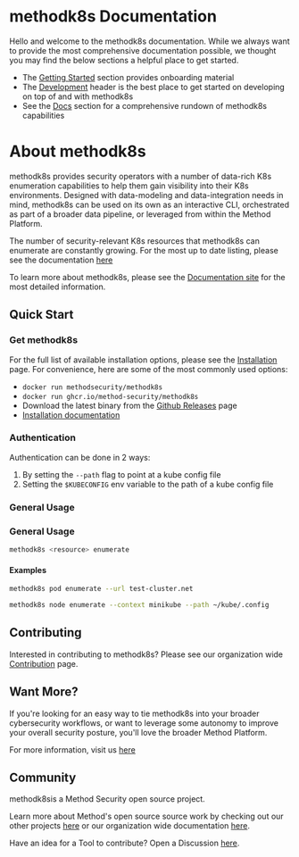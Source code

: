 # methodk8s Documentation

Hello and welcome to the methodk8s documentation. While we always want to provide the most comprehensive documentation possible, we thought you may find the below sections a helpful place to get started.

- The [Getting Started](./getting-started/basic-usage.md) section provides onboarding material
- The [Development](./development/setup.md) header is the best place to get started on developing on top of and with methodk8s
- See the [Docs](./docs/index.md) section for a comprehensive rundown of methodk8s capabilities

# About methodk8s

methodk8s provides security operators with a number of data-rich K8s enumeration capabilities to help them gain visibility into their K8s environments. Designed with data-modeling and data-integration needs in mind, methodk8s can be used on its own as an interactive CLI, orchestrated as part of a broader data pipeline, or leveraged from within the Method Platform.

The number of security-relevant K8s resources that methodk8s can enumerate are constantly growing. For the most up to date listing, please see the documentation [here](./docs/index.md)

To learn more about methodk8s, please see the [Documentation site](https://method-security.github.io/methodk8s/) for the most detailed information.

## Quick Start

### Get methodk8s

For the full list of available installation options, please see the [Installation](./getting-started/installation.md) page. For convenience, here are some of the most commonly used options:

- `docker run methodsecurity/methodk8s`
- `docker run ghcr.io/method-security/methodk8s`
- Download the latest binary from the [Github Releases](https://github.com/Method-Security/methodk8s/releases/latest) page
- [Installation documentation](./getting-started/installation.md)

### Authentication
Authentication can be done in 2 ways:
1. By setting the `--path` flag to point at a kube config file
2. Setting the `$KUBECONFIG` env variable to the path of a kube config file

### General Usage

### General Usage

```bash
methodk8s <resource> enumerate 
```

#### Examples

```bash
methodk8s pod enumerate --url test-cluster.net
```

```bash
methodk8s node enumerate --context minikube --path ~/kube/.config
```

## Contributing

Interested in contributing to methodk8s? Please see our organization wide [Contribution](https://method-security.github.io/community/contribute/discussions.html) page.

## Want More?

If you're looking for an easy way to tie methodk8s into your broader cybersecurity workflows, or want to leverage some autonomy to improve your overall security posture, you'll love the broader Method Platform.

For more information, visit us [here](https://method.security)

## Community

methodk8sis a Method Security open source project.

Learn more about Method's open source source work by checking out our other projects [here](https://github.com/Method-Security) or our organization wide documentation [here](https://method-security.github.io).

Have an idea for a Tool to contribute? Open a Discussion [here](https://github.com/Method-Security/Method-Security.github.io/discussions).
